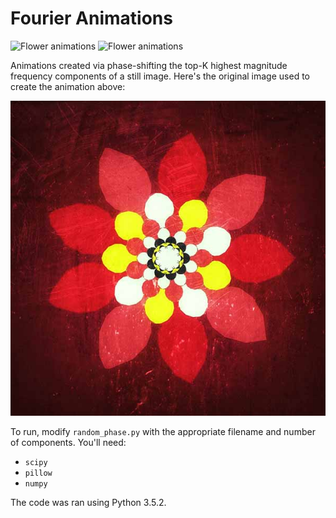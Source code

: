 # Fourier Animations

![Flower animations](https://github.com/RyanMarcus/fourier_animations/blob/master/output/smooth_flower.gif?raw=true) ![Flower animations](https://github.com/RyanMarcus/fourier_animations/blob/master/output/top500_flower.gif?raw=true)

Animations created via phase-shifting the top-K highest magnitude frequency components of a still image. Here's the original image used to create the animation above:

![Original flower](https://github.com/RyanMarcus/fourier_animations/blob/master/flower.jpg?raw=true)

To run, modify `random_phase.py` with the appropriate filename and number of components. You'll need:

* `scipy`
* `pillow`
* `numpy`

The code was ran using Python 3.5.2.
